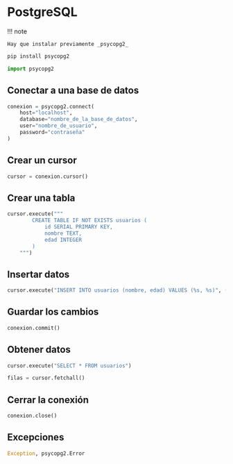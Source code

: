 # PostgreSQL

!!! note

    Hay que instalar previamente _psycopg2_

```sh
pip install psycopg2
```

```python
import psycopg2
```

## Conectar a una base de datos

```python
conexion = psycopg2.connect(
    host="localhost",
    database="nombre_de_la_base_de_datos",
    user="nombre_de_usuario",
    password="contraseña"
)
```

## Crear un cursor

```python
cursor = conexion.cursor()
```

## Crear una tabla

```python
cursor.execute("""
        CREATE TABLE IF NOT EXISTS usuarios (
            id SERIAL PRIMARY KEY,
            nombre TEXT,
            edad INTEGER
        )
    """)
```

## Insertar datos

```python
cursor.execute("INSERT INTO usuarios (nombre, edad) VALUES (%s, %s)", ("Juan", 30))
```

## Guardar los cambios

```python
conexion.commit()
```

## Obtener datos

```python
cursor.execute("SELECT * FROM usuarios")

filas = cursor.fetchall()
```

## Cerrar la conexión

```python
conexion.close()
```

## Excepciones

```python
Exception, psycopg2.Error
```
